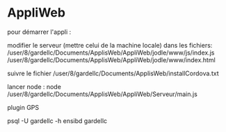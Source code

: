 # AppliWeb

pour démarrer l'appli : 

modifier le serveur (mettre celui de la machine locale) dans les fichiers:
/user/8/gardellc/Documents/ApplisWeb/AppliWeb/jodle/www/js/index.js
/user/8/gardellc/Documents/ApplisWeb/AppliWeb/jodle/www/index.html

suivre le fichier 
/user/8/gardellc/Documents/ApplisWeb/installCordova.txt

lancer node :
node /user/8/gardellc/Documents/ApplisWeb/AppliWeb/Serveur/main.js

plugin
GPS

psql -U gardellc -h ensibd gardellc
